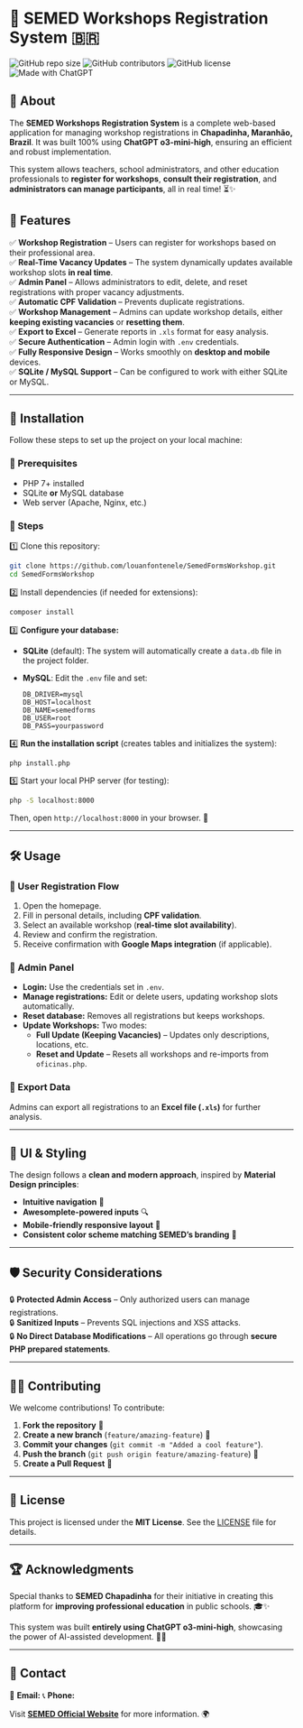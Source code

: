 # 📌 SEMED Workshops Registration System 🇧🇷

![GitHub repo size](https://img.shields.io/github/repo-size/louanfontenele/SemedFormsWorkshop?style=flat-square)
![GitHub contributors](https://img.shields.io/github/contributors/louanfontenele/SemedFormsWorkshop?color=blue&style=flat-square)
![GitHub license](https://img.shields.io/github/license/louanfontenele/SemedFormsWorkshop?style=flat-square)
![Made with ChatGPT](https://img.shields.io/badge/Made%20with-ChatGPT%20o3--mini--high-blueviolet?style=flat-square)

## 📖 About

The **SEMED Workshops Registration System** is a complete web-based application for managing workshop registrations in **Chapadinha, Maranhão, Brazil**. It was built 100% using **ChatGPT o3-mini-high**, ensuring an efficient and robust implementation.

This system allows teachers, school administrators, and other education professionals to **register for workshops**, **consult their registration**, and **administrators can manage participants**, all in real time! ⏳✨

## 🎯 Features

✅ **Workshop Registration** – Users can register for workshops based on their professional area.  
✅ **Real-Time Vacancy Updates** – The system dynamically updates available workshop slots **in real time**.  
✅ **Admin Panel** – Allows administrators to edit, delete, and reset registrations with proper vacancy adjustments.  
✅ **Automatic CPF Validation** – Prevents duplicate registrations.  
✅ **Workshop Management** – Admins can update workshop details, either **keeping existing vacancies** or **resetting them**.  
✅ **Export to Excel** – Generate reports in `.xls` format for easy analysis.  
✅ **Secure Authentication** – Admin login with `.env` credentials.  
✅ **Fully Responsive Design** – Works smoothly on **desktop and mobile** devices.  
✅ **SQLite / MySQL Support** – Can be configured to work with either SQLite or MySQL.

---

## 🚀 Installation

Follow these steps to set up the project on your local machine:

### 📌 Prerequisites

- PHP 7+ installed
- SQLite **or** MySQL database
- Web server (Apache, Nginx, etc.)

### 📌 Steps

1️⃣ Clone this repository:

```sh
git clone https://github.com/louanfontenele/SemedFormsWorkshop.git
cd SemedFormsWorkshop
```

2️⃣ Install dependencies (if needed for extensions):

```sh
composer install
```

3️⃣ **Configure your database:**

- **SQLite** (default): The system will automatically create a `data.db` file in the project folder.
- **MySQL**: Edit the `.env` file and set:

  ```env
  DB_DRIVER=mysql
  DB_HOST=localhost
  DB_NAME=semedforms
  DB_USER=root
  DB_PASS=yourpassword
  ```

4️⃣ **Run the installation script** (creates tables and initializes the system):

```sh
php install.php
```

5️⃣ Start your local PHP server (for testing):

```sh
php -S localhost:8000
```

Then, open `http://localhost:8000` in your browser. 🎉

---

## 🛠️ Usage

### 🔹 User Registration Flow

1. Open the homepage.
2. Fill in personal details, including **CPF validation**.
3. Select an available workshop (**real-time slot availability**).
4. Review and confirm the registration.
5. Receive confirmation with **Google Maps integration** (if applicable).

### 🔹 Admin Panel

- **Login:** Use the credentials set in `.env`.
- **Manage registrations:** Edit or delete users, updating workshop slots automatically.
- **Reset database:** Removes all registrations but keeps workshops.
- **Update Workshops:** Two modes:
  - **Full Update (Keeping Vacancies)** – Updates only descriptions, locations, etc.
  - **Reset and Update** – Resets all workshops and re-imports from `oficinas.php`.

### 🔹 Export Data

Admins can export all registrations to an **Excel file (`.xls`)** for further analysis.

---

## 🎨 UI & Styling

The design follows a **clean and modern approach**, inspired by **Material Design principles**:

- **Intuitive navigation** 🧭
- **Awesomplete-powered inputs** 🔍
- **Mobile-friendly responsive layout** 📱
- **Consistent color scheme matching SEMED’s branding** 🎨

---

## 🛡️ Security Considerations

🔒 **Protected Admin Access** – Only authorized users can manage registrations.  
🔒 **Sanitized Inputs** – Prevents SQL injections and XSS attacks.  
🔒 **No Direct Database Modifications** – All operations go through **secure PHP prepared statements**.

---

## 👨‍💻 Contributing

We welcome contributions! To contribute:

1. **Fork the repository** 🍴
2. **Create a new branch** (`feature/amazing-feature`) 🌿
3. **Commit your changes** (`git commit -m "Added a cool feature"`).
4. **Push the branch** (`git push origin feature/amazing-feature`) 🚀
5. **Create a Pull Request** 🔄

---

## 📜 License

This project is licensed under the **MIT License**. See the [LICENSE](LICENSE) file for details.

---

## 🏆 Acknowledgments

Special thanks to **SEMED Chapadinha** for their initiative in creating this platform for **improving professional education** in public schools. 🎓✨

This system was built **entirely using ChatGPT o3-mini-high**, showcasing the power of AI-assisted development. 🚀💡

---

## 🤝 Contact

📩 **Email:**
📞 **Phone:**

Visit **[SEMED Official Website](#)** for more information. 🌍

